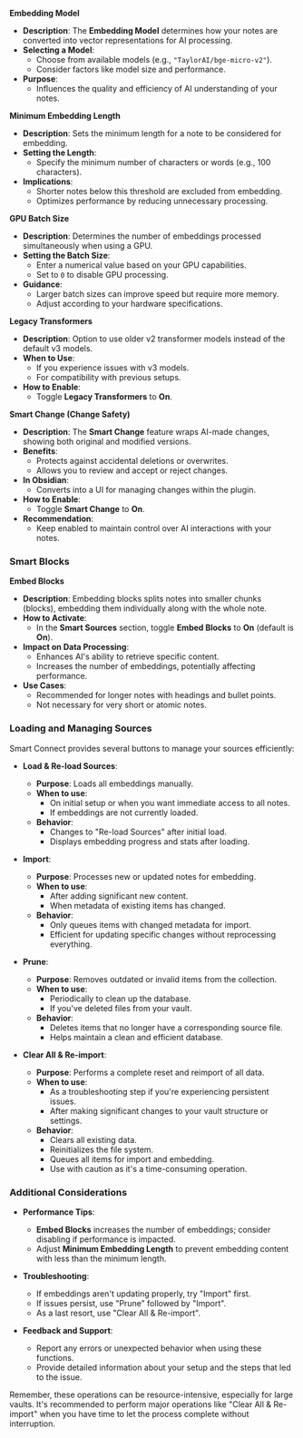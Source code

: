 **Embedding Model**

- **Description**: The **Embedding Model** determines how your notes are converted into vector representations for AI processing.
- **Selecting a Model**:
	- Choose from available models (e.g., `"TaylorAI/bge-micro-v2"`).
	- Consider factors like model size and performance.
- **Purpose**:
	- Influences the quality and efficiency of AI understanding of your notes.

**Minimum Embedding Length**

- **Description**: Sets the minimum length for a note to be considered for embedding.
- **Setting the Length**:
	- Specify the minimum number of characters or words (e.g., 100 characters).
- **Implications**:
	- Shorter notes below this threshold are excluded from embedding.
	- Optimizes performance by reducing unnecessary processing.

**GPU Batch Size**

- **Description**: Determines the number of embeddings processed simultaneously when using a GPU.
- **Setting the Batch Size**:
	- Enter a numerical value based on your GPU capabilities.
	- Set to `0` to disable GPU processing.
- **Guidance**:
	- Larger batch sizes can improve speed but require more memory.
	- Adjust according to your hardware specifications.

**Legacy Transformers**

- **Description**: Option to use older v2 transformer models instead of the default v3 models.
- **When to Use**:
	- If you experience issues with v3 models.
	- For compatibility with previous setups.
- **How to Enable**:
	- Toggle **Legacy Transformers** to **On**.

**Smart Change (Change Safety)**

- **Description**: The **Smart Change** feature wraps AI-made changes, showing both original and modified versions.
- **Benefits**:
	- Protects against accidental deletions or overwrites.
	- Allows you to review and accept or reject changes.
- **In Obsidian**:
	- Converts into a UI for managing changes within the plugin.
- **How to Enable**:
	- Toggle **Smart Change** to **On**.
- **Recommendation**:
	- Keep enabled to maintain control over AI interactions with your notes.

### Smart Blocks

**Embed Blocks**

- **Description**: Embedding blocks splits notes into smaller chunks (blocks), embedding them individually along with the whole note.
- **How to Activate**:
	- In the **Smart Sources** section, toggle **Embed Blocks** to **On** (default is **On**).
- **Impact on Data Processing**:
	- Enhances AI's ability to retrieve specific content.
	- Increases the number of embeddings, potentially affecting performance.
- **Use Cases**:
	- Recommended for longer notes with headings and bullet points.
	- Not necessary for very short or atomic notes.

### Loading and Managing Sources

Smart Connect provides several buttons to manage your sources efficiently:

- **Load & Re-load Sources**:
  - **Purpose**: Loads all embeddings manually.
  - **When to use**: 
    - On initial setup or when you want immediate access to all notes.
    - If embeddings are not currently loaded.
  - **Behavior**: 
    - Changes to "Re-load Sources" after initial load.
    - Displays embedding progress and stats after loading.

- **Import**:
  - **Purpose**: Processes new or updated notes for embedding.
  - **When to use**: 
    - After adding significant new content.
    - When metadata of existing items has changed.
  - **Behavior**: 
    - Only queues items with changed metadata for import.
    - Efficient for updating specific changes without reprocessing everything.

- **Prune**:
  - **Purpose**: Removes outdated or invalid items from the collection.
  - **When to use**: 
    - Periodically to clean up the database.
    - If you've deleted files from your vault.
  - **Behavior**: 
    - Deletes items that no longer have a corresponding source file.
    - Helps maintain a clean and efficient database.

- **Clear All & Re-import**:
  - **Purpose**: Performs a complete reset and reimport of all data.
  - **When to use**: 
    - As a troubleshooting step if you're experiencing persistent issues.
    - After making significant changes to your vault structure or settings.
  - **Behavior**: 
    - Clears all existing data.
    - Reinitializes the file system.
    - Queues all items for import and embedding.
    - Use with caution as it's a time-consuming operation.

### Additional Considerations

- **Performance Tips**:

	- **Embed Blocks** increases the number of embeddings; consider disabling if performance is impacted.
	- Adjust **Minimum Embedding Length** to prevent embedding content with less than the minimum length.


- **Troubleshooting**:
  - If embeddings aren't updating properly, try "Import" first.
  - If issues persist, use "Prune" followed by "Import".
  - As a last resort, use "Clear All & Re-import".

- **Feedback and Support**:
  - Report any errors or unexpected behavior when using these functions.
  - Provide detailed information about your setup and the steps that led to the issue.

Remember, these operations can be resource-intensive, especially for large vaults. It's recommended to perform major operations like "Clear All & Re-import" when you have time to let the process complete without interruption.

